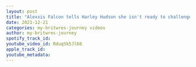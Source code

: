 ```yaml
---
layout: post
title: "Alexxis Falcon tells Harley Hudson she isn't ready to challenge for her Wrestle Island Championship"
date: 2021-12-21
categories: my-britwres-journey videos
author: my-britwres-journey
spotify_track_id: 
youtube_video_id: RduqSk5Jl68
apple_track_id: 
youtube_metadata: 
---
```

